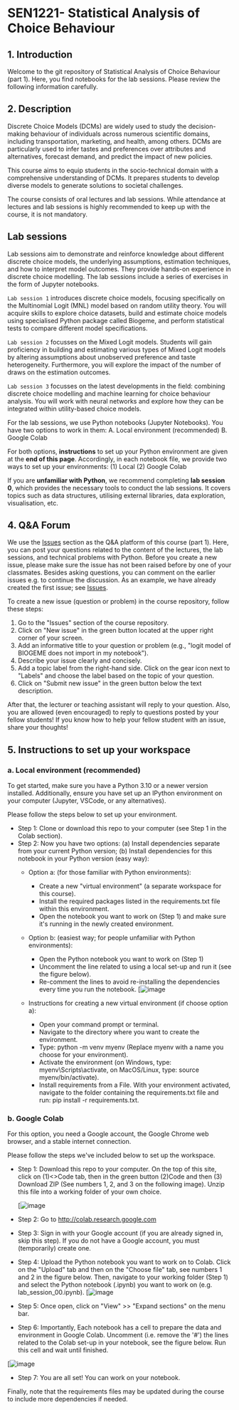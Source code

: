 # SEN1221- Statistical Analysis of Choice Behaviour

## 1. Introduction

Welcome to the git repository of Statistical Analysis of Choice Behaviour (part 1). Here, you find notebooks for the lab sessions. Please review the following information carefully.

## 2. Description

Discrete Choice Models (DCMs) are widely used to study the decision-making behaviour of individuals across numerous scientific domains, including transportation, marketing, and health, among others. DCMs are particularly used to infer tastes and preferences over attributes and alternatives, forecast demand, and predict the impact of new policies.

This course aims to equip students in the socio-technical domain with a comprehensive understanding of DCMs. It prepares students to develop diverse models to generate solutions to societal  challenges. 

The course consists of oral lectures and lab sessions. While attendance at lectures and lab sessions is highly recommended to keep up with the course, it is not mandatory.

## Lab sessions
Lab sessions aim to demonstrate and reinforce knowledge about different discrete choice models, the underlying assumptions, estimation techniques, and how to interpret model outcomes. They provide hands-on experience in discrete choice modelling. The lab sessions include a series of exercises in the form of Jupyter notebooks. 

`Lab session 1` introduces discrete choice models, focusing specifically on the Multinomial Logit (MNL) model based on random utility theory. You will acquire skills to explore choice datasets, build and estimate choice models using specialised Python package called Biogeme, and perform statistical tests to compare different model specifications.

`Lab session 2` focusses on the Mixed Logit models. Students will gain proficiency in building and estimating various types of Mixed Logit models by altering assumptions about unobserved preference and taste heterogeneity. Furthermore, you will explore the impact of the number of draws on the estimation outcomes. 

`Lab session 3` focusses on the latest developments in the field: combining discrete choice modelling and machine learning for choice behaviour analysis. You will work with neural networks and explore how they can be integrated within utility-based choice models.   

For the lab sessions, we use Python notebooks (Jupyter Notebooks). You have two options to work in them:
A. Local environment (recommended)
B. Google Colab

For both options, **instructions** to set up your Python environment are given at the **end of this page**.
Accordingly, in each notebook file, we provide two ways to set up your environments: 
(1) Local
(2) Google Colab 

If you are **unfamiliar with Python**, we recommend completing **lab session 0**, which provides the necessary tools to conduct the lab sessions. It covers topics such as data structures, utilising external libraries, data exploration, visualisation, etc. 

## 4. Q&A Forum

We use the [Issues](https://github.com/SEN1221TUD/2023_internal/issues) section as the Q&A platform of this course (part 1). Here, you can post your questions related to the content of the lectures,  the lab sessions, and technical problems with Python. Before you create a new issue, please make sure the issue has not been raised before by one of your classmates. Besides asking questions, you can comment on the earlier issues e.g. to continue the discussion. As an example, we have already created the first issue; see [Issues](https://github.com/SEN1221TUD/2023_internal/issues).

To create a new issue (question or problem) in the course repository, follow these steps:

1. Go to the "Issues" section of the course repository.
2. Click on "New issue" in the green button located at the upper right corner of your screen.
3. Add an informative title to your question or problem (e.g., "logit model of BIOGEME does not import in my notebook").
4. Describe your issue clearly and concisely. 
5. Add a topic label from the right-hand side. Click on the gear icon next to "Labels" and choose the label based on the topic of your question. 
6. Click on "Submit new issue" in the green button below the text description.

After that, the lecturer or teaching assistant will reply to your question. Also, you are allowed (even encouraged) to reply to questions posted by your fellow students! If you know how to help your fellow student with an issue, share your thoughts!

## 5. Instructions to set up your workspace

### a. Local environment (recommended)

To get started, make sure you have a Python 3.10 or a newer version installed. Additionally, ensure you have set up an IPython environment on your computer (Jupyter, VSCode, or any alternatives). 

Please follow the steps below to set up your environment.

* Step 1: Clone or download this repo to your computer (see Step 1 in the Colab section).
* Step 2: Now you have two options: (a) Install dependencies separate from your current Python version; (b) Install dependencies for this notebook in your Python version (easy way):
    * Option a: (for those familiar with Python environments):
        * Create a new "virtual environment" (a separate workspace for this course).
        * Install the required packages listed in the requirements.txt file within this environment.
        * Open the notebook you want to work on (Step 1) and make sure it's running in the newly created environment.
                         
    * Option b: (easiest way; for people unfamiliar with Python environments):
        * Open the Python notebook you want to work on (Step 1)
        * Uncomment the line related to using a local set-up and run it (see the figure below).
        * Re-comment the lines to avoid re-installing the dependencies every time you run the notebook.
          [![image](https://github.com/SEN1221TUD/Q2_2023/blob/main/Assets/img_1.png)



    * Instructions for creating a new virtual environment (if choose option a):
        * Open your command prompt or terminal.
        * Navigate to the directory where you want to create the environment.
        * Type: python -m venv myenv (Replace myenv with a name you choose for your environment).
        * Activate the environment (on Windows, type: myenv\Scripts\activate, on MacOS/Linux, type: source myenv/bin/activate).
        * Install requirements from a File. With your environment activated, navigate to the folder containing the requirements.txt file and run: pip install -r requirements.txt.


### b. Google Colab 

For this option, you need a Google account,  the Google Chrome web browser, and a stable internet connection.

Please follow the steps we've included below to set up the workspace.

* Step 1: Download this repo to your computer. On the top of this site, click on (1)<>Code tab, then in the green button (2)Code and then (3) Download ZIP (See numbers 1, 2, and 3 on the following image). Unzip this file into a working folder of your own choice.

   [![image](https://github.com/SEN1221TUD/Q2_2023/blob/main/Assets/img_2.png)


* Step 2: Go to http://colab.research.google.com

* Step 3: Sign in with your Google account (if you are already signed in, skip this step). If you do not have a Google account, you must (temporarily) create one.

* Step 4: Upload the Python notebook you want to work on to Colab. Click on the "Upload" tab and then on the "Choose file" tab, see numbers 1 and 2 in the figure below. Then, navigate to your working folder (Step 1) and select the Python notebook (.ipynb) you want to work on (e.g. lab_session_00.ipynb).
  [![image](https://github.com/SEN1221TUD/Q2_2023/blob/main/Assets/img_3.png)
  
* Step 5: Once open, click on "View" >> "Expand sections" on the menu bar.

* Step 6: Importantly, Each notebook has a cell to prepare the data and environment in Google Colab. Uncomment (i.e. remove the '#') the lines related to the Colab set-up in your notebook, see the figure below. Run this cell and wait until finished.


 [![image](https://github.com/SEN1221TUD/Q2_2023/blob/main/Assets/img_4.png)




* Step 7: You are all set! You can work on your notebook.

Finally, note that the requirements files may be updated during the course to include more dependencies if needed.
   




